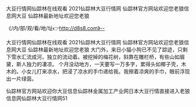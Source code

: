 大豆行情网仙踪林在线观看
2021仙踪林大豆行情网
仙踪林官方网站欢迎您老狼信息网大豆
仙踪林最新地址欢迎您老狼


《/内/部/观/看/地/址👉http://d8s8.com》--

大豆行情网仙踪林在线观看
2021仙踪林大豆行情网
仙踪林官方网站欢迎您老狼信息网大豆
仙踪林最新地址欢迎您老狼
大门外，来日小猫小狗已不见了踪迹，只剩下雪水汇流成河，独立的流动着。被挖掉的梅花树，斜靠在雕栏桥，有些山如眉黛，斯人独力的凄凉。
个月没动地方，一天要写一万多字，累得头如椰子壳，木木的。小女儿打来凉水，把浸了凉水的手巾递给我。我擦着凉爽的手巾，眼前浮现出一片绿茵。





仙踪林官方网站欢迎你大豆信息仙踪林金属加工产业网日本大豆行情直接进入老狼信息网仙踪林大豆行情网51
